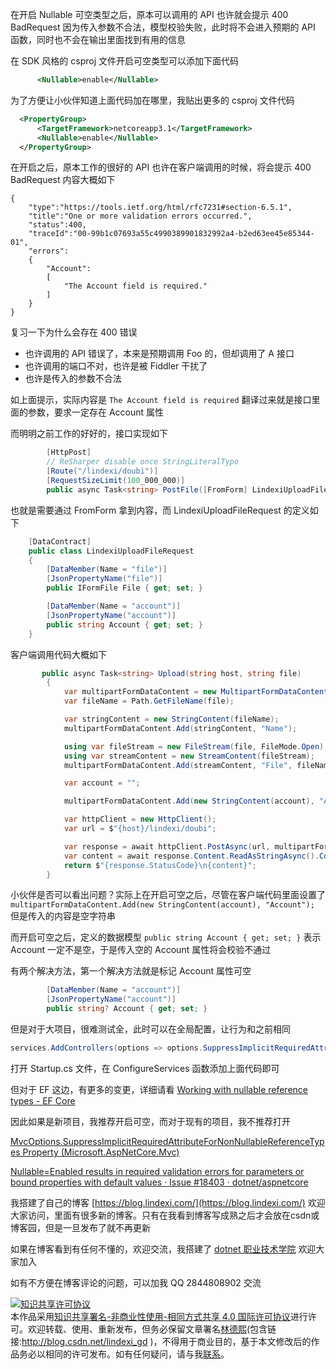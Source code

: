 
在开启 Nullable 可空类型之后，原本可以调用的 API 也许就会提示 400 BadRequest 因为传入参数不合法，模型校验失败，此时将不会进入预期的 API 函数，同时也不会在输出里面找到有用的信息

<!--more-->


<!-- CreateTime:2020/8/26 14:40:08 -->

<!-- 发布 -->

在 SDK 风格的 csproj 文件开启可空类型可以添加下面代码

```xml
      <Nullable>enable</Nullable>
```

为了方便让小伙伴知道上面代码加在哪里，我贴出更多的 csproj 文件代码

```xml
  <PropertyGroup>
      <TargetFramework>netcoreapp3.1</TargetFramework>
      <Nullable>enable</Nullable>
  </PropertyGroup>
```

在开启之后，原本工作的很好的 API 也许在客户端调用的时候，将会提示 400 BadRequest 内容大概如下

```
{
    "type":"https://tools.ietf.org/html/rfc7231#section-6.5.1",
    "title":"One or more validation errors occurred.",
    "status":400,
    "traceId":"00-99b1c07693a55c4990389901832992a4-b2ed63ee45e85344-01",
    "errors":
    {
        "Account":
        [
            "The Account field is required."
        ]
    }
}
```

复习一下为什么会存在 400 错误

- 也许调用的 API 错误了，本来是预期调用 Foo 的，但却调用了 A 接口
- 也许调用的端口不对，也许是被 Fiddler 干扰了
- 也许是传入的参数不合法

如上面提示，实际内容是 `The Account field is required` 翻译过来就是接口里面的参数，要求一定存在 Account 属性

而明明之前工作的好好的，接口实现如下

```csharp
        [HttpPost]
        // ReSharper disable once StringLiteralTypo
        [Route("/lindexi/doubi")]
        [RequestSizeLimit(100_000_000)]
        public async Task<string> PostFile([FromForm] LindexiUploadFileRequest request)
```

也就是需要通过 FromForm 拿到内容，而 LindexiUploadFileRequest 的定义如下

```csharp
    [DataContract]
    public class LindexiUploadFileRequest
    {
        [DataMember(Name = "file")]
        [JsonPropertyName("file")]
        public IFormFile File { get; set; }

        [DataMember(Name = "account")]
        [JsonPropertyName("account")]
        public string Account { get; set; }
    }
```

客户端调用代码大概如下

```csharp
       public async Task<string> Upload(string host, string file)
        {
            var multipartFormDataContent = new MultipartFormDataContent();
            var fileName = Path.GetFileName(file);

            var stringContent = new StringContent(fileName);
            multipartFormDataContent.Add(stringContent, "Name");

            using var fileStream = new FileStream(file, FileMode.Open);
            using var streamContent = new StreamContent(fileStream);
            multipartFormDataContent.Add(streamContent, "File", fileName);

            var account = "";

            multipartFormDataContent.Add(new StringContent(account), "Account");

            var httpClient = new HttpClient();
            var url = $"{host}/lindexi/doubi";

            var response = await httpClient.PostAsync(url, multipartFormDataContent).ConfigureAwait(false);
            var content = await response.Content.ReadAsStringAsync().ConfigureAwait(false);
            return $"{response.StatusCode}\n{content}";
        }
```

小伙伴是否可以看出问题？实际上在开启可空之后，尽管在客户端代码里面设置了 `multipartFormDataContent.Add(new StringContent(account), "Account");` 但是传入的内容是空字符串

而开启可空之后，定义的数据模型 `public string Account { get; set; }` 表示 Account 一定不是空，于是传入空的 Account 属性将会校验不通过

有两个解决方法，第一个解决方法就是标记 Account 属性可空

```csharp
        [DataMember(Name = "account")]
        [JsonPropertyName("account")]
        public string? Account { get; set; }
```

但是对于大项目，很难测试全，此时可以在全局配置，让行为和之前相同

```csharp
services.AddControllers(options => options.SuppressImplicitRequiredAttributeForNonNullableReferenceTypes = true);
```

打开 Startup.cs 文件，在 ConfigureServices 函数添加上面代码即可

但对于 EF 这边，有更多的变更，详细请看 [Working with nullable reference types - EF Core](https://docs.microsoft.com/en-us/ef/core/miscellaneous/nullable-reference-types )

因此如果是新项目，我推荐开启可空，而对于现有的项目，我不推荐打开

[MvcOptions.SuppressImplicitRequiredAttributeForNonNullableReferenceTypes Property (Microsoft.AspNetCore.Mvc)](https://docs.microsoft.com/en-us/dotnet/api/microsoft.aspnetcore.mvc.mvcoptions.suppressimplicitrequiredattributefornonnullablereferencetypes?view=aspnetcore-3.1&WT.mc_id=DX-MVP-5003606 )

[Nullable=Enabled results in required validation errors for parameters or bound properties with default values · Issue #18403 · dotnet/aspnetcore](https://github.com/dotnet/aspnetcore/issues/18403 )



我搭建了自己的博客 [https://blog.lindexi.com/](https://blog.lindexi.com/) 欢迎大家访问，里面有很多新的博客。只有在我看到博客写成熟之后才会放在csdn或博客园，但是一旦发布了就不再更新

如果在博客看到有任何不懂的，欢迎交流，我搭建了 [dotnet 职业技术学院](https://t.me/dotnet_campus) 欢迎大家加入

如有不方便在博客评论的问题，可以加我 QQ 2844808902 交流

<a rel="license" href="http://creativecommons.org/licenses/by-nc-sa/4.0/"><img alt="知识共享许可协议" style="border-width:0" src="https://licensebuttons.net/l/by-nc-sa/4.0/88x31.png" /></a><br />本作品采用<a rel="license" href="http://creativecommons.org/licenses/by-nc-sa/4.0/">知识共享署名-非商业性使用-相同方式共享 4.0 国际许可协议</a>进行许可。欢迎转载、使用、重新发布，但务必保留文章署名[林德熙](http://blog.csdn.net/lindexi_gd)(包含链接:http://blog.csdn.net/lindexi_gd )，不得用于商业目的，基于本文修改后的作品务必以相同的许可发布。如有任何疑问，请与我[联系](mailto:lindexi_gd@163.com)。